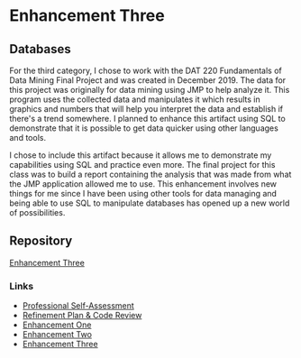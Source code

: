 # Enhancement Three
## Databases

For the third category, I chose to work with the DAT 220 Fundamentals of Data Mining Final Project and was created in December 2019. The data for this project was originally for data mining using JMP to help analyze it. This program uses the collected data and manipulates it which results in graphics and numbers that will help you interpret the data and establish if there's a trend somewhere. I planned to enhance this artifact using SQL to demonstrate that it is possible to get data quicker using other languages and tools.

I chose to include this artifact because it allows me to demonstrate my capabilities using SQL and practice even more. The final project for this class was to build a report containing the analysis that was made from what the JMP application allowed me to use. This enhancement involves new things for me since I have been using other tools for data managing and being able to use SQL to manipulate databases has opened up a new world of possibilities.

## Repository
[Enhancement Three](https://github.com/paolaflores4/Databases)

### Links
* [Professional Self-Assessment](https://paolaflores4.github.io/index.html)<br>
* [Refinement Plan & Code Review](https://paolaflores4.github.io/Plan&CodeReview.html)<br>
* [Enhancement One](https://paolaflores4.github.io/EnhancementOne.html)<br>
* [Enhancement Two](https://paolaflores4.github.io/EnhancementTwo.html)<br>
* [Enhancement Three](https://paolaflores4.github.io/EnhancementThree.html)
